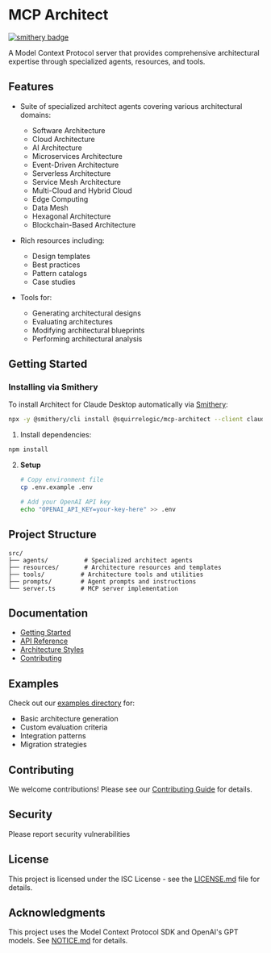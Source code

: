 # MCP Architect

[![smithery badge](https://smithery.ai/badge/@squirrelogic/mcp-architect)](https://smithery.ai/server/@squirrelogic/mcp-architect)

A Model Context Protocol server that provides comprehensive architectural expertise through specialized agents, resources, and tools.

## Features

- Suite of specialized architect agents covering various architectural domains:

  - Software Architecture
  - Cloud Architecture
  - AI Architecture
  - Microservices Architecture
  - Event-Driven Architecture
  - Serverless Architecture
  - Service Mesh Architecture
  - Multi-Cloud and Hybrid Cloud
  - Edge Computing
  - Data Mesh
  - Hexagonal Architecture
  - Blockchain-Based Architecture

- Rich resources including:

  - Design templates
  - Best practices
  - Pattern catalogs
  - Case studies

- Tools for:
  - Generating architectural designs
  - Evaluating architectures
  - Modifying architectural blueprints
  - Performing architectural analysis

## Getting Started

### Installing via Smithery

To install Architect for Claude Desktop automatically via [Smithery](https://smithery.ai/server/@squirrelogic/mcp-architect):

```bash
npx -y @smithery/cli install @squirrelogic/mcp-architect --client claude
```

1. Install dependencies:

```bash
npm install
```

2. **Setup**

   ```bash
   # Copy environment file
   cp .env.example .env

   # Add your OpenAI API key
   echo "OPENAI_API_KEY=your-key-here" >> .env
   ```

## Project Structure

```
src/
├── agents/          # Specialized architect agents
├── resources/       # Architecture resources and templates
├── tools/          # Architecture tools and utilities
├── prompts/        # Agent prompts and instructions
└── server.ts       # MCP server implementation
```

## Documentation

- [Getting Started](docs/getting-started.md)
- [API Reference](docs/api-reference.md)
- [Architecture Styles](docs/architecture-styles.md)
- [Contributing](CONTRIBUTING.md)

## Examples

Check out our [examples directory](examples/) for:

- Basic architecture generation
- Custom evaluation criteria
- Integration patterns
- Migration strategies

## Contributing

We welcome contributions! Please see our [Contributing Guide](CONTRIBUTING.md) for details.

## Security

Please report security vulnerabilities

## License

This project is licensed under the ISC License - see the [LICENSE.md](LICENSE.md) file for details.

## Acknowledgments

This project uses the Model Context Protocol SDK and OpenAI's GPT models. See [NOTICE.md](NOTICE.md) for details.

